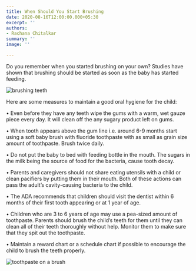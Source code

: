 ```yaml
---
title: When Should You Start Brushing
date: 2020-08-16T12:00:00.000+05:30
excerpt: ''
authors:
- Rachana Chitalkar
summary: ''
image: ''

---
```

Do you remember when you started brushing on your own?
Studies have shown that brushing should be started as soon as the baby has started feeding.

![brushing teeth](https://www.wikihow.com/images/thumb/5/5e/Teach-Kids-to-Brush-Their-Teeth-Step-1.jpg/aid5959388-v4-400px-Teach-Kids-to-Brush-Their-Teeth-Step-1.jpg)

Here are some measures to maintain a good oral hygiene for the child:

• Even before they have any teeth wipe the gums with a warm, wet gauze piece every day. It will clean off the any sugary product left on gums.

• When tooth appears above the gum line i.e. around 6-9 months start using a soft baby brush with fluoride toothpaste with as small as grain size amount of toothpaste. Brush twice daily.

• Do not put the baby to bed with feeding bottle in the mouth. The sugars in the milk being the source of food for the bacteria, cause tooth decay.

• Parents and caregivers should not share eating utensils with a child or clean pacifiers by putting them in their mouth. Both of these actions can pass the adult’s cavity-causing bacteria to the child.

• The ADA recommends that children should visit the dentist within 6 months of their first tooth appearing or at 1 year of age.

• Children who are 3 to 6 years of age may use a pea-sized amount of toothpaste. Parents should brush the child’s teeth for them until they can clean all of their teeth thoroughly without help. Monitor them to make sure that they spit out the toothpaste.

• Maintain a reward chart or a schedule chart if possible to encourage the child to brush the teeth properly.

![toothpaste on a brush](https://qph.fs.quoracdn.net/main-qimg-68feb6eadcb9cea7edc87c50ee443791.webp)